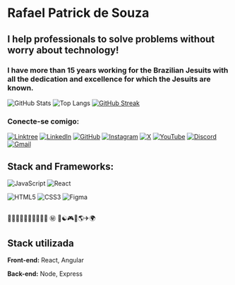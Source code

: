 # Rafael Patrick de Souza

## I help professionals to solve problems without worry about technology!

### I have more than 15 years working for the Brazilian Jesuits with all the dedication and excellence for which the Jesuits are known.

![GitHub Stats](https://github-readme-stats.vercel.app/api?username=faelpatrick&theme=transparent&bg_color=000&border_color=30A320&show_icons=true&icon_color=30A320&title_color=30A320&text_color=FFF)
![Top Langs](https://github-readme-stats-git-masterrstaa-rickstaa.vercel.app/api/top-langs/?username=faelpatrick&layout=compact&bg_color=000&border_color=30A320&title_color=30A320&text_color=FFF) [![GitHub Streak](https://streak-stats.demolab.com/?user=faelpatrick&theme=dark&background=000&border=30A320&dates=FFF&currStreakNum=aaaaa&ring=20A320&fire=20A320&currStreakLabel=20A320)](https://git.io/streak-stats)

### Conecte-se comigo:

[![Linktree](https://img.shields.io/badge/linktree-39E09B?style=for-the-badge&logo=linktree&logoColor=white)](https://linktree.com/faelpatrick) [![LinkedIn](https://img.shields.io/badge/LinkedIn-0077B5?style=for-the-badge&logo=linkedin&logoColor=white)](https://www.linkedin.com/in/faelpatrick/) [![GitHub](https://img.shields.io/badge/GitHub-100000?style=for-the-badge&logo=github&logoColor=white)](https://github.com/faelpatrick) [![Instagram](https://img.shields.io/badge/-Instagram-FF0000?style=for-the-badge&logo=instagram&logoColor=white)](https://www.instagram.com/faelpatricks/) [![X](https://img.shields.io/badge/X-000?style=for-the-badge&logo=x)](https://x.com/faelpatricks) [![YouTube](https://img.shields.io/badge/YouTube-FF0000?style=for-the-badge&logo=youtube)](https://www.youtube.com/channel/UCb8yLIKiXwpwrTYfV2xDLlA) [![Discord](https://img.shields.io/badge/Discord-7289DA?style=for-the-badge&logo=discord&logoColor=white)](https://https://discord.com/channels/faelpatrick/) [![Gmail](https://img.shields.io/badge/Gmail-333333?style=for-the-badge&logo=gmail&logoColor=red)](mailto:faelpatrick@gmail.com)

## Stack and Frameworks:

![JavaScript](https://img.shields.io/badge/JavaScript-F7DF1E?style=for-the-badge&logo=javascript&logoColor=black) ![React](https://img.shields.io/badge/React-20232A?style=for-the-badge&logo=react&logoColor=61DAFB)

![HTML5](https://img.shields.io/badge/HTML5-E34F26?style=for-the-badge&logo=html5&logoColor=white)
![CSS3](https://img.shields.io/badge/CSS3-1572B6?style=for-the-badge&logo=css3&logoColor=white) ![Figma](https://img.shields.io/badge/Figma-696969?style=for-the-badge&logo=figma&logoColor=figma)

##

👨‍👩‍👦👨‍🎓🖖🤟🤙🦀🏐 ㊙ 🥋☯🎮🍕🌎✈🌍

## Stack utilizada

**Front-end:** React, Angular

**Back-end:** Node, Express
